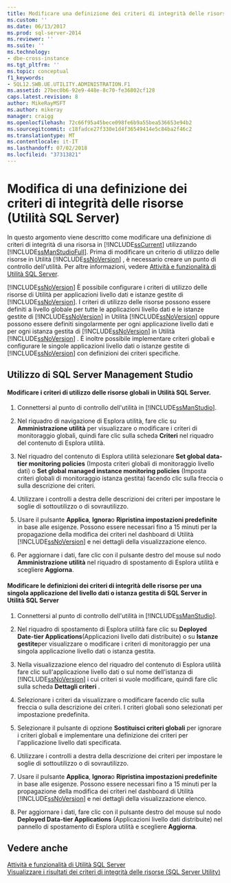 ```yaml
---
title: Modificare una definizione dei criteri di integrità delle risorse (Utilità SQL Server) | Microsoft Docs
ms.custom: ''
ms.date: 06/13/2017
ms.prod: sql-server-2014
ms.reviewer: ''
ms.suite: ''
ms.technology:
- dbe-cross-instance
ms.tgt_pltfrm: ''
ms.topic: conceptual
f1_keywords:
- SQL12.SWB.UE.UTILITY.ADMINISTRATION.F1
ms.assetid: 27bec0b6-92e9-448e-8c70-fe36802cf128
caps.latest.revision: 8
author: MikeRayMSFT
ms.author: mikeray
manager: craigg
ms.openlocfilehash: 72c66f95a45bece098fe6b9a55bea536653e94b2
ms.sourcegitcommit: c18fadce27f330e1d4f36549414e5c84ba2f46c2
ms.translationtype: MT
ms.contentlocale: it-IT
ms.lasthandoff: 07/02/2018
ms.locfileid: "37313821"
---
```

# <a name="modify-a-resource-health-policy-definition-sql-server-utility"></a>Modifica di una definizione dei criteri di integrità delle risorse (Utilità SQL Server)
  In questo argomento viene descritto come modificare una definizione di criteri di integrità di una risorsa in [!INCLUDE[ssCurrent](../../includes/sscurrent-md.md)] utilizzando [!INCLUDE[ssManStudioFull](../../includes/ssmanstudiofull-md.md)]. Prima di modificare un criterio di utilizzo delle risorse in Utilità [!INCLUDE[ssNoVersion](../../includes/ssnoversion-md.md)] , è necessario creare un punto di controllo dell'utilità. Per altre informazioni, vedere [Attività e funzionalità di Utilità SQL Server](sql-server-utility-features-and-tasks.md).  
  
 [!INCLUDE[ssNoVersion](../../includes/ssnoversion-md.md)] È possibile configurare i criteri di utilizzo delle risorse di Utilità per applicazioni livello dati e istanze gestite di [!INCLUDE[ssNoVersion](../../includes/ssnoversion-md.md)]. I criteri di utilizzo delle risorse possono essere definiti a livello globale per tutte le applicazioni livello dati e le istanze gestite di [!INCLUDE[ssNoVersion](../../includes/ssnoversion-md.md)] in Utilità [!INCLUDE[ssNoVersion](../../includes/ssnoversion-md.md)] oppure possono essere definiti singolarmente per ogni applicazione livello dati e per ogni istanza gestita di [!INCLUDE[ssNoVersion](../../includes/ssnoversion-md.md)] in Utilità [!INCLUDE[ssNoVersion](../../includes/ssnoversion-md.md)] . È inoltre possibile implementare criteri globali e configurare le singole applicazioni livello dati o istanze gestite di [!INCLUDE[ssNoVersion](../../includes/ssnoversion-md.md)] con definizioni dei criteri specifiche.  
  
##  <a name="SSMSProcedure"></a> Utilizzo di SQL Server Management Studio  
  
#### <a name="modify-global-resource-utilization-policies-in-a-sql-server-utility"></a>Modificare i criteri di utilizzo delle risorse globali in Utilità SQL Server.  
  
1.  Connettersi al punto di controllo dell'utilità in [!INCLUDE[ssManStudio](../../includes/ssmanstudio-md.md)].  
  
2.  Nel riquadro di navigazione di Esplora utilità, fare clic su **Amministrazione utilità** per visualizzare o modificare i criteri di monitoraggio globali, quindi fare clic sulla scheda **Criteri** nel riquadro del contenuto di Esplora utilità.  
  
3.  Nel riquadro del contenuto di Esplora utilità selezionare **Set global data-tier monitoring policies** (Imposta criteri globali di monitoraggio livello dati) o **Set global managed instance monitoring policies** (Imposta criteri globali di monitoraggio istanza gestita) facendo clic sulla freccia o sulla descrizione dei criteri.  
  
4.  Utilizzare i controlli a destra delle descrizioni dei criteri per impostare le soglie di sottoutilizzo o di sovrautilizzo.  
  
5.  Usare il pulsante **Applica**, **Ignora**o **Ripristina impostazioni predefinite** in base alle esigenze. Possono essere necessari fino a 15 minuti per la propagazione della modifica dei criteri nel dashboard di Utilità [!INCLUDE[ssNoVersion](../../includes/ssnoversion-md.md)] e nei dettagli della visualizzazione elenco.  
  
6.  Per aggiornare i dati, fare clic con il pulsante destro del mouse sul nodo **Amministrazione utilità** nel riquadro di spostamento di Esplora utilità e scegliere **Aggiorna**.  
  
#### <a name="modify-resource-health-policy-definitions-for-an-individual-data-tier-application-or-an-individual-managed-instance-of-sql-server-in-a-sql-server-utility"></a>Modificare le definizioni dei criteri di integrità delle risorse per una singola applicazione del livello dati o istanza gestita di SQL Server in Utilità SQL Server  
  
1.  Connettersi al punto di controllo dell'utilità in [!INCLUDE[ssManStudio](../../includes/ssmanstudio-md.md)].  
  
2.  Nel riquadro di spostamento di Esplora utilità fare clic su **Deployed Date-tier Applications**(Applicazioni livello dati distribuite) o su **Istanze gestite**per visualizzare o modificare i criteri di monitoraggio per una singola applicazione livello dati o istanza gestita.  
  
3.  Nella visualizzazione elenco del riquadro del contenuto di Esplora utilità fare clic sull'applicazione livello dati o sul nome dell'istanza di [!INCLUDE[ssNoVersion](../../includes/ssnoversion-md.md)] i cui criteri si vuole modificare, quindi fare clic sulla scheda **Dettagli criteri** .  
  
4.  Selezionare i criteri da visualizzare o modificare facendo clic sulla freccia o sulla descrizione dei criteri. I criteri globali sono selezionati per impostazione predefinita.  
  
5.  Selezionare il pulsante di opzione **Sostituisci criteri globali** per ignorare i criteri globali e implementare una definizione dei criteri per l'applicazione livello dati specificata.  
  
6.  Utilizzare i controlli a destra della descrizione dei criteri per impostare le soglie di sottoutilizzo o di sovrautilizzo.  
  
7.  Usare il pulsante **Applica**, **Ignora**o **Ripristina impostazioni predefinite** in base alle esigenze. Possono essere necessari fino a 15 minuti per la propagazione della modifica dei criteri nel dashboard di Utilità [!INCLUDE[ssNoVersion](../../includes/ssnoversion-md.md)] e nei dettagli della visualizzazione elenco.  
  
8.  Per aggiornare i dati, fare clic con il pulsante destro del mouse sul nodo **Deployed Data-tier Applications** (Applicazioni livello dati distribuite) nel pannello di spostamento di Esplora utilità e scegliere **Aggiorna**.  
  
## <a name="see-also"></a>Vedere anche  
 [Attività e funzionalità di Utilità SQL Server](sql-server-utility-features-and-tasks.md)   
 [Visualizzare i risultati dei criteri di integrità delle risorse &#40;SQL Server Utility&#41;](view-resource-health-policy-results-sql-server-utility.md)  
  
  
